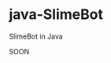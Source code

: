 [online]: (https://img.shields.io/discord/1077255218728796192?label=online&style=plastic)

# java-SlimeBot
SlimeBot in Java

SOON
